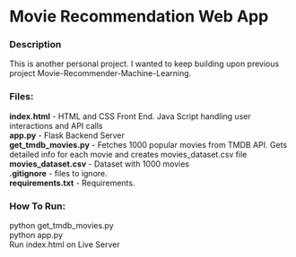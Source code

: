 # Movie Recommendation Web App

### Description
This is another personal project. I wanted to keep building upon previous project Movie-Recommender-Machine-Learning. <br>

### Files:
**index.html**  - HTML and CSS Front End. Java Script handling user interactions and API calls <br>
**app.py**  - Flask Backend Server <br>
**get_tmdb_movies.py**  - Fetches 1000 popular movies from TMDB API. Gets detailed info for each movie and creates movies_dataset.csv file <br>
**movies_dataset.csv**  - Dataset with 1000 movies<br>
**.gitignore**     - files to ignore. <br>
**requirements.txt** - Requirements. <br>


### How To Run: 
python get_tmdb_movies.py <br>
python app.py <br>
Run index.html on Live Server <br>
